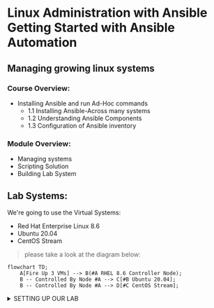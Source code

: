 # Linux Administration with Ansible Getting Started with Ansible Automation

## Managing growing linux systems

### Course Overview:
- Installing Ansible and run Ad-Hoc commands
   - 1.1 Installing Ansible-Across many systems
   - 1.2 Understanding Ansible Components
   - 1.3 Configuration of Ansible inventory
 
### Module Overview:
-  Managing systems
-  Scripting Solution
-  Building Lab System

## Lab Systems:
We're going to use the Virtual Systems:
- Red Hat Enterprise Linux 8.6
- Ubuntu 20.04
- CentOS Stream

> please take a look at the diagram below:

```mermaid
flowchart TD;
    A[Fire Up 3 VMs] --> B(#A RHEL 8.6 Controller Node);
    B -- Controlled By Node #A --> C[#B Ubuntu 20.04];
    B -- Controlled By Node #A --> D[#C CentOS Stream];
```

<details><summary>SETTING UP OUR LAB</summary>

## SETTING UP OUR LAB:
### Installing the necessary software
In order to be able to follow along you need to install the following software, remember software version is important. therefore, go to the following websites
and install the specified software only.
1. Virtualization technology has many flavors, you can decide whether to use VMware Workstation or Oracle VirtualBox, for this course i recommend that you use VirtualBox, Please install VirtualBox and VirtualBox Extension Pack.
   - phical User Interface Version 6.1.36` based on your Host OS i.e. Windows or MacOS, if your are using windows like i do, please install [VirtualBox 6.1 (active maintenance)](https://download.virtualbox.org/virtualbox/6.1.40/VirtualBox-6.1.40-154048-Win.exe) or you can go to [https://www.virtualbox.org/wiki/Downloads](https://www.virtualbox.org/) and install newer versions at your peril.

2. Install Latest version of Vagrant, Vagrant enables users to create and configure lightweight, reproducible, and portable development environments.
   - 

### Create the required directories in the Host OS
in order to create following directories, you need to create the following directories in the Path specified bellow.
1. Go to **C:/Users/<user-name>/_______** you need to create a directory called vagrant
in order  you're following along, you need Windows OS or MacOS
List of required files are:
- Create or install

</details>
